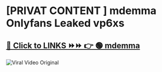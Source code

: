 
 # [PRIVAT CONTENT ] mdemma Onlyfans Leaked vp6xs

## <h2><a href="https://clipsfans.com/mdemma&ref=git">🔗 Click to LINKS ⏩⏩ 👉 🟢 mdemma </a></h2>

<a href="https://clipsfans.com/mdemma&ref=git" rel="nofollow" data-target="animated-image.originalLink"><img src="https://i.ibb.co.com/xMMVF88/686577567.gif" alt="Viral Video Original" style="max-width: 100%; display: inline-block;" data-target="animated-image.originalImage"></a>

